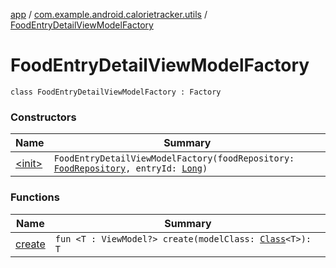 [app](../../index.md) / [com.example.android.calorietracker.utils](../index.md) / [FoodEntryDetailViewModelFactory](./index.md)

# FoodEntryDetailViewModelFactory

`class FoodEntryDetailViewModelFactory : Factory`

### Constructors

| Name | Summary |
|---|---|
| [&lt;init&gt;](-init-.md) | `FoodEntryDetailViewModelFactory(foodRepository: `[`FoodRepository`](../../com.example.android.calorietracker.domain/-food-repository/index.md)`, entryId: `[`Long`](https://kotlinlang.org/api/latest/jvm/stdlib/kotlin/-long/index.html)`)` |

### Functions

| Name | Summary |
|---|---|
| [create](create.md) | `fun <T : ViewModel?> create(modelClass: `[`Class`](https://docs.oracle.com/javase/6/docs/api/java/lang/Class.html)`<T>): T` |
